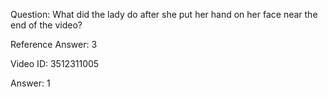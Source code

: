 Question: What did the lady do after she put her hand on her face near the end of the video?

Reference Answer: 3

Video ID: 3512311005

Answer: 1

